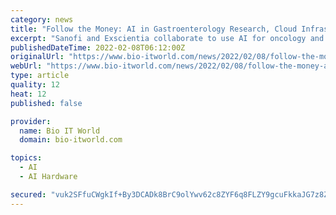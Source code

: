```yaml
---
category: news
title: "Follow the Money: AI in Gastroenterology Research, Cloud Infrastructure Provisioning"
excerpt: "Sanofi and Exscientia collaborate to use AI for oncology and immunology treatments, Iterative Scopes using AI in gastroenterology treatments, Quris uses AI for clinical prediction, and more. Eikon Therapeutics,"
publishedDateTime: 2022-02-08T06:12:00Z
originalUrl: "https://www.bio-itworld.com/news/2022/02/08/follow-the-money-ai-in-gastroenterology-research-cloud-infrastructure-provisioning"
webUrl: "https://www.bio-itworld.com/news/2022/02/08/follow-the-money-ai-in-gastroenterology-research-cloud-infrastructure-provisioning"
type: article
quality: 12
heat: 12
published: false

provider:
  name: Bio IT World
  domain: bio-itworld.com

topics:
  - AI
  - AI Hardware

secured: "vuk2SFfuCWgkIf+By3DCADk8BrC9olYwv62c8ZYF6q8FLZY9gcuFkkaJG7z8ZLfsqmcruVskK5Xfw7W77Qv+VYzCm7OGPbcTc8IcPhvjkYtOX3/ULU3Udl47YXcrH9Is/Gi51g5321nVdfw5k77l4qgua4Tgnts4XnXCa0WZ35+/V6O2bNyA5/gruOg7rGihK80CNVyPJ/TrwAwfH9VIudlKTRGL+8bMMx0ZDenO4wux6VMZJ4nkMj7PS3GYWC2RhbmEtgkiM15K8XMliPbneDWHGe4LPGi2A7ZqfAmIFjJ4PxEVxUgnOGInCq+0g4fsHC3cktHZJIFuS9alyzTddkxIOQEd0tnCqoMc0sn1xaw=;DVpFOv3Q5gZG5WNiitpLfA=="
---
```


